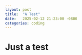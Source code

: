 ```yaml
---
layout: post
title:  "A Test"
date:   2025-02-12 21:23:00 -0800
categories: coding
---
```


# Just a test
